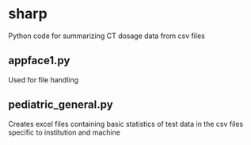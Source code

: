 # sharp
Python code for summarizing CT dosage data from csv files

appface1.py
-------------
 Used for file handling

pediatric_general.py
----------------------
Creates excel files containing basic statistics of test data in the csv files
specific to institution and machine
